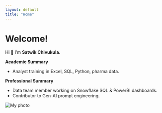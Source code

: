 ```yaml
---
layout: default
title: "Home"
---
```


# Welcome!

Hi 👋 I’m **Satwik Chivukula**.

**Academic Summary**  
- Analyst training in Excel, SQL, Python, pharma data.  

**Professional Summary**  
- Data team member working on Snowflake SQL & PowerBI dashboards.  
- Contributor to Gen-AI prompt engineering.  

![My photo](/assets/images/degree.jpg)
